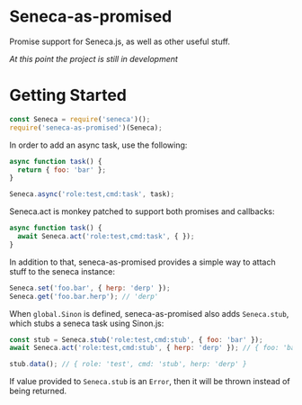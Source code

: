 # Seneca-as-promised
Promise support for Seneca.js, as well as other useful stuff.

*At this point the project is still in development*

# Getting Started

```js
const Seneca = require('seneca')();
require('seneca-as-promised')(Seneca);
```

In order to add an async task, use the following:

```js
async function task() {
  return { foo: 'bar' };
}

Seneca.async('role:test,cmd:task', task);
```

Seneca.act is monkey patched to support both promises and callbacks:

```js
async function task() {
  await Seneca.act('role:test,cmd:task', { });
}
```

In addition to that, seneca-as-promised provides a simple way to attach stuff to the seneca instance:

```js
Seneca.set('foo.bar', { herp: 'derp' });
Seneca.get('foo.bar.herp'); // 'derp'
```

When `global.Sinon` is defined, seneca-as-promised also adds `Seneca.stub`, which stubs a seneca task using Sinon.js:

```js
const stub = Seneca.stub('role:test,cmd:stub', { foo: 'bar' });
await Seneca.act('role:test,cmd:stub', { herp: 'derp' }); // { foo: 'bar' }

stub.data(); // { role: 'test', cmd: 'stub', herp: 'derp' }
```

If value provided to `Seneca.stub` is an `Error`, then it will be thrown instead
of being returned.
